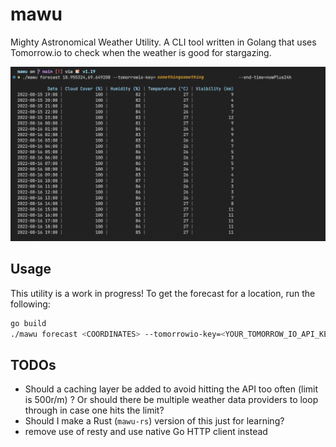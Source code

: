 # mawu
Mighty Astronomical Weather Utility. A CLI tool written in Golang that uses Tomorrow.io to check when the weather is good for stargazing.

![](docs/mawu.png)


## Usage

This utility is a work in progress!
To get the forecast for a location, run the following:

```bash
go build
./mawu forecast <COORDINATES> --tomorrowio-key=<YOUR_TOMORROW_IO_API_KEY> --end-time=nowPlus24h
```

## TODOs
- Should a caching layer be added to avoid hitting the API too often (limit is 500r/m) ? Or should there be multiple weather data providers to loop through in case one hits the limit?
- Should I make a Rust (`mawu-rs`) version of this just for learning?
- remove use of resty and use native Go HTTP client instead
